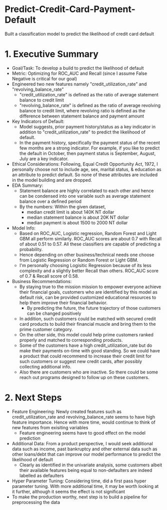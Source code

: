 # Predict-Credit-Card-Payment-Default
Built a classification model to predict the likelihood of credit card default 
# 1. Executive Summary

- Goal/Task: To develop a build to predict the likelihood of default
- Metric: Optimizing for ROC_AUC and Recall (since I assume False Negative is critical for our goal)
- Engineered two new features namely "credit_utilization_rate" and "revolving_balance_rate"
    - "credit_utilization_rate" is defined as the ratio of average statement balance to credit limit
    - "revolving_balance_rate" is defined as the ratio of average revolving balance to credit limit, where revolving ratio is defined as the difference between statement balance and payment amount
- Key Indicators of Default:
    - Model suggests, prior payment history/status as a key indicator in addition to "credit_utilization_rate" to predict the likelihood of default. 
    - In the payment history, specifically the payment status of the recent few months are a strong indicator. For example, if you like to predict the default in October, then payment status is September, August, July are a key indicator.
- Ethical Considerations: Following, Equal Credit Opportunity Act, 1972, I personally choose not to include age, sex, marital status, & education as an attribute to predict default. So none of these attributes are included in the model building and are dropped.
- EDA Summary:
    - Statement balance are highly correlated to each other and hence can be condensed into one variable such as average statement balance over a defined period
    - By the numbers: Within the given dataset,
        - median credit limit is about 140K NT dollar
        - median statement balance is about 20K NT dollar
        - median payment is about 1500 to 2000 NT dollar
- Model Info: 
    - Based on ROC_AUC, Logistic regression, Random Forest and Light GBM all perform similarly. ROC_AUC scores are about 0.7 with Recall of about 0.51 to 0.57. All these classifiers are capable of predicting a probability.
    - Hence depending on other business/technical needs one choose from Logistic Regression or Random Forest or Light GBM.
    - I'm personally choosing Logisitic Regression because of its less complexity and a slightly better Recall than others. ROC_AUC score of 0.7 & Recall score of 0.58.
- Business Recommendations:
    - By staying true to the mission mission to empower everyone achieve their financial goals, customers who are identified by this model as default risk, can be provided customized educational resources to help them improve their financial behavior.
        - By predicting the future, the future trajectory of those customers can be changed positively
    - In addition, such customers could be matched with secured credit card products to build their financial muscle and bring them to the prime customer category.
    - On the other side, this model could help prime customers ranked properly and matched to corresponding products.
    - Some of the customers have a high credit_utilization_rate but do make their payments on-time with good standing. So we could have a product that could recommend to increase their credit limit for such customers or suggest new credit cards, after possibly collecting additional info.
    - Also there are customers who are inactive. So there could be some reach out programs designed to follow up on these customers.

# 2. Next Steps
- Feature Engineering: Newly created features such as credit_utilization_rate and revolving_balance_rate seems to have high feature importance. Hence with more time, would continue to think of new features from exisiting variables
    - Feature engineering seems have to good effect on the model prediction
- Additional Data: From a product perspective, I would seek additional data such as income, past bankruptcy and other external data such as other loans/debt that can improve our model performance to predict the likelihood of default
    - Clearly as identified in the univariate analysis, some customers albeit their available features being equal to non-defaulters are indeed labelled as defaulters
- Hyper Parameter Tuning: Considering time, did a first pass hyper parameter tuning. With more additional time, it may be worth looking at it further, although it seems the effect is not significant
- To make the production worthy, next step is to build a pipeline for preprocessing the data
